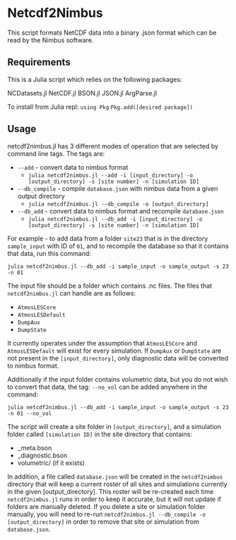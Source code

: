 # Netcdf2Nimbus
This script formats NetCDF data into a binary .json format which can be read by the Nimbus software.

## Requirements
This is a Julia script which relies on the following packages:

NCDatasets.jl
NetCDF.jl
BSON.jl
JSON.jl
ArgParse.jl

To install from Julia repl:
`using Pkg`
`Pkg.add([desired package])`

## Usage
netcdf2nimbus.jl has 3 different modes of operation that are selected by command line tags. The tags are:

- `--add` - convert data to nimbus format
  - `julia netcdf2nimbus.jl --add -i [input_directory] -o [output_directory] -s [site number] -n [simulation ID]`
- `--db_compile` - compile `database.json` with nimbus data from a given output directory
  - `julia netcdf2nimbus.jl --db_compile -o [output_directory]`
- `--db_add` - convert data to nimbus format and recompile `database.json`
  - `julia netcdf2nimbus.jl --db_add -i [input_directory] -o [output_directory] -s [site number] -n [simulation ID]`

For example - to add data from a folder `site23` that is in the directory `sample_input` with ID of `01`, and to recompile the database so that it contains that data, run this command:

`julia netcdf2nimbus.jl --db_add -i sample_input -o sample_output -s 23 -n 01`

The input file should be a folder which contains .nc files. The files that `netcdf2nimbus.jl` can handle are as follows:

- `AtmosLESCore`
- `AtmosLESDefault`
- `DumpAux`
- `DumpState`

It currently operates under the assumption that `AtmosLESCore` and `AtmosLESDefault` will exist for every simulation. If `DumpAux` or `DumpState` are not present in the `[input_directory]`, only diagnostic data will be converted to nimbus format.

Additionally if the input folder contains volumetric data, but you do not wish to convert that data, the tag: `--no_vol` can be added anywhere in the command:

`julia netcdf2nimbus.jl --db_add -i sample_input -o sample_output -s 23 -n 01 --no_vol`

The script will create a site folder in `[output_directory]`, and a simulation folder called `[simulation ID]` in the site directory that contains:

- _meta.bson
- _diagnostic.bson
- volumetric/ (if it exists)

In addition, a file called `database.json` will be created in the `netcdf2nimbus` directory that will keep a current roster of all sites and simulations currently in the given [output_directory]. This roster will be re-created each time `netcdf2nimbus.jl` runs in order to keep it accurate, but it will not update if folders are manually deleted. If you delete a site or simulation folder manually, you will need to re-run `netcdf2nimbus.jl --db_compile -o [output_directory]` in order to remove that site or simulation from `database.json`.
